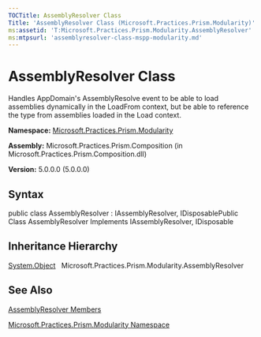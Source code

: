```yaml
---
TOCTitle: AssemblyResolver Class
Title: 'AssemblyResolver Class (Microsoft.Practices.Prism.Modularity)'
ms:assetid: 'T:Microsoft.Practices.Prism.Modularity.AssemblyResolver'
ms:mtpsurl: 'assemblyresolver-class-mspp-modularity.md'
---
```


# AssemblyResolver Class

Handles AppDomain's AssemblyResolve event to be able to load assemblies dynamically in the LoadFrom context, but be able to reference the type from assemblies loaded in the Load context.

**Namespace:** [Microsoft.Practices.Prism.Modularity](https://msdn.microsoft.com/library/microsoft.practices.prism.modularity)

**Assembly:** Microsoft.Practices.Prism.Composition (in Microsoft.Practices.Prism.Composition.dll)

**Version:** 5.0.0.0 (5.0.0.0)

## Syntax
public class AssemblyResolver : IAssemblyResolver, IDisposablePublic Class AssemblyResolver Implements IAssemblyResolver, IDisposable

## Inheritance Hierarchy

[System.Object](http://msdn.microsoft.com/en-us/library/e5kfa45b)
  Microsoft.Practices.Prism.Modularity.AssemblyResolver

## See Also
[AssemblyResolver Members](https://msdn.microsoft.com/allmembers.t:microsoft.practices.prism.modularity.assemblyresolver)

[Microsoft.Practices.Prism.Modularity Namespace](https://msdn.microsoft.com/library/microsoft.practices.prism.modularity)
